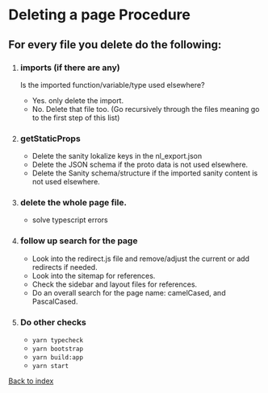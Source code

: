 # Deleting a page Procedure

## For every file you delete do the following:
1. ### imports (if there are any)
   Is the imported function/variable/type used elsewhere?
      - Yes. only delete the import.
      - No. Delete that file too. (Go recursively through the files meaning go to the first step of this list)
2. ### getStaticProps
   - Delete the sanity lokalize keys in the nl_export.json
   - Delete the JSON schema if the proto data is not used elsewhere.
   - Delete the Sanity schema/structure if the imported sanity content is not used elsewhere.

3. ### delete the whole page file.
   - solve typescript errors

4. ### follow up search for the page
   - Look into the redirect.js file and remove/adjust the current or add redirects if needed.
   - Look into the sitemap for references.
   - Check the sidebar and layout files for references.
   - Do an overall search for the page name: camelCased, and PascalCased.

5. ### Do other checks
   - ```yarn typecheck```
   - ```yarn bootstrap```
   - ```yarn build:app```
   - ```yarn start```


[Back to index](index.md)
